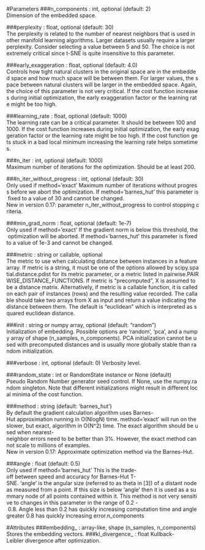 #Parameters
###n_components : int, optional (default: 2)
Dimension of the embedded space.

###perplexity : float, optional (default: 30)
The perplexity is related to the number of nearest neighbors that is used in other manifold learning algorithms. Larger datasets usually require a larger perplexity. Consider selecting a value between 5 and 50. The choice is not extremely critical since t-SNE is quite insensitive to this parameter.

###early_exaggeration : float, optional (default: 4.0)
Controls how tight natural clusters in the original space are in the embedded space and how much space will be between them. For larger values, the space between natural clusters will be larger in the embedded space. Again, the choice of this parameter is not very critical. If the cost function increases during initial optimization, the early exaggeration factor or the learning rate might be too high.

###learning_rate : float, optional (default: 1000)
The learning rate can be a critical parameter. It should be between 100 and 1000. If the cost function increases during initial optimization, the early exaggeration factor or the learning rate might be too high. If the cost function gets stuck in a bad local minimum increasing the learning rate helps sometimes.

###n_iter : int, optional (default: 1000)
Maximum number of iterations for the optimization. Should be at least 200.

###n_iter_without_progress : int, optional (default: 30)
Only used if method=’exact’ Maximum number of iterations without progress before we abort the optimization. If method=’barnes_hut’ this parameter is fixed to a value of 30 and cannot be changed.
New in version 0.17: parameter n_iter_without_progress to control stopping criteria.

###min_grad_norm : float, optional (default: 1e-7)
Only used if method=’exact’ If the gradient norm is below this threshold, the optimization will be aborted. If method=’barnes_hut’ this parameter is fixed to a value of 1e-3 and cannot be changed.

###metric : string or callable, optional
The metric to use when calculating distance between instances in a feature array. If metric is a string, it must be one of the options allowed by scipy.spatial.distance.pdist for its metric parameter, or a metric listed in pairwise.PAIRWISE_DISTANCE_FUNCTIONS. If metric is “precomputed”, X is assumed to be a distance matrix. Alternatively, if metric is a callable function, it is called on each pair of instances (rows) and the resulting value recorded. The callable should take two arrays from X as input and return a value indicating the distance between them. The default is “euclidean” which is interpreted as squared euclidean distance.

###init : string or numpy array, optional (default: “random”)
Initialization of embedding. Possible options are ‘random’, ‘pca’, and a numpy array of shape (n_samples, n_components). PCA initialization cannot be used with precomputed distances and is usually more globally stable than random initialization.

###verbose : int, optional (default: 0)
Verbosity level.

###random_state : int or RandomState instance or None (default)
Pseudo Random Number generator seed control. If None, use the numpy.random singleton. Note that different initializations might result in different local minima of the cost function.

###method : string (default: ‘barnes_hut’)
By default the gradient calculation algorithm uses Barnes-Hut approximation running in O(NlogN) time. method=’exact’ will run on the slower, but exact, algorithm in O(N^2) time. The exact algorithm should be used when nearest-neighbor errors need to be better than 3%. However, the exact method cannot scale to millions of examples.
New in version 0.17: Approximate optimization method via the Barnes-Hut.

###angle : float (default: 0.5)
Only used if method=’barnes_hut’ This is the trade-off between speed and accuracy for Barnes-Hut T-SNE. ‘angle’ is the angular size (referred to as theta in [3]) of a distant node as measured from a point. If this size is below ‘angle’ then it is used as a summary node of all points contained within it. This method is not very sensitive to changes in this parameter in the range of 0.2 - 0.8. Angle less than 0.2 has quickly increasing computation time and angle greater 0.8 has quickly increasing error.n_components

#Attributes
###embedding_ : array-like, shape (n_samples, n_components)
Stores the embedding vectors.
###kl_divergence_ : float
Kullback-Leibler divergence after optimization.